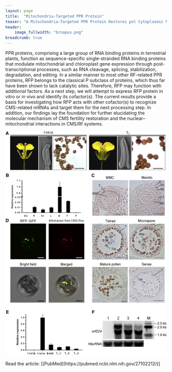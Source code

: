 ```yaml
---
layout: page
title:  "Mitochondria-Targeted PPR Protein"
teaser: "A Mitochondria-Targeted PPR Protein Restores pol Cytoplasmic Male Sterility by Reducing orf224 Transcript Levels in Oilseed Rape"
header:
    image_fullwidth: "brnapus.png"
breadcrumb: true
---
```


PPR proteins, comprising a large group of RNA binding proteins in terrestrial plants, function as sequence-specific single-stranded RNA binding proteins that modulate mitochondrial and chloroplast gene expression through post-transcriptional processes, such as RNA cleavage, splicing, stabilization, degradation, and editing. In a similar manner to most other RF-related PPR proteins, RFP belongs to the classical P subclass of proteins, which thus far have been shown to lack catalytic sites. Therefore, RFP may function with additional factors. As a next step, we will attempt to express RFP protein in vitro or in vivo and identify its cofactor(s). The current results provide a basis for investigating how RFP acts with other cofactor(s) to recognize CMS-related mRNAs and target them for the next processing step. In addition, our findings lay the foundation for further elucidating the molecular mechanism of CMS fertility restoration and the nuclear–mitochondrial interactions in CMS/Rf systems.


<div class="row">
    <div class="small-12 columns">
        <img src="/assets/img/research/yangzonghui2016_MP.png">
    </div>
</div>

<br>
Read the article: [[PubMed](https://pubmed.ncbi.nlm.nih.gov/27102212/)]